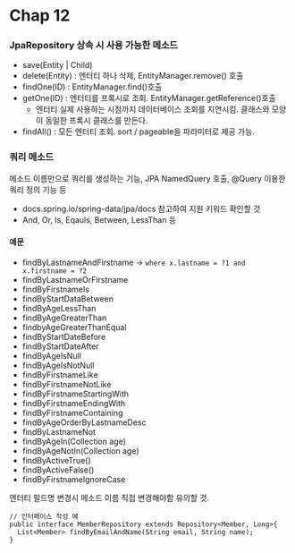 # Chap 12

### JpaRepository 상속 시 사용 가능한 메소드

- save(Entity | Child)
- delete(Entity) : 엔터티 하나 삭제, EntityManager.remove() 호출
- findOne(ID) : EntityManager.find()호출
- getOne(ID) : 엔터티를 프록시로 조회. EntityManager.getReference()호출
  - 엔터티 실제 사용하는 시점까지 데이터베이스 조회를 지연시킴. 클래스와 모양이 동일한 프록시 클래스를 만든다.   
- findAll() : 모든 엔터티 조회. sort / pageable을 파라미터로 제공 가능.

### 쿼리 메소드
메소드 이름만으로 쿼리를 생성하는 기능, JPA NamedQuery 호출, @Query 이용한 쿼리 정의 기능 등
- docs.spring.io/spring-data/jpa/docs 참고하여 지원 키워드 확인할 것
- And, Or, Is, Eqauls, Between, LessThan 등

#### 예문
- findByLastnameAndFirstname -> `where x.lastname = ?1 and x.firstname = ?2`
- findByLastnameOrFirstname
- findByFirstnameIs
- findByStartDataBetween
- findByAgeLessThan
- findByAgeGreaterThan
- findbyAgeGreaterThanEqual
- findByStartDateBefore
- findByStartDateAfter
- findByAgeIsNull
- findByAgeIsNotNull
- findByFirstnameLike
- findByFirstnameNotLike
- findByFirstnameStartingWith
- findByFirstnameEndingWith
- findByFirstnameContaining
- findByAgeOrderByLastnameDesc
- findByLastnameNot
- findByAgeIn(Collection age)
- findByAgeNotIn(Collection age)
- findByActiveTrue()
- findByActiveFalse()
- findByFirstnameIgnoreCase

엔터티 필드명 변경시 메소드 이름 직접 변경해야함 유의할 것.

```
// 인터페이스 작성 예
public interface MemberRepository extends Repository<Member, Long>{
  List<Member> findByEmailAndName(String email, String name);
}
```
